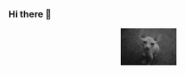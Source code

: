 ### Hi there 👋

<div id="header" align="center">
  <img src="https://github.com/pcade/pcade/blob/main/for_git.gif" width="100"/>
</div>


<!--
**pcade/pcade** is a ✨ _special_ ✨ repository because its `README.md` (this file) appears on your GitHub profile.

Here are some ideas to get you started:

- 🔭 I’m currently working on ...
- 🌱 I’m currently learning ...
- 👯 I’m looking to collaborate on ...
- 🤔 I’m looking for help with ...
- 💬 Ask me about ...
- 📫 How to reach me: ...
- 😄 Pronouns: ...
- ⚡ Fun fact: ...
-->
